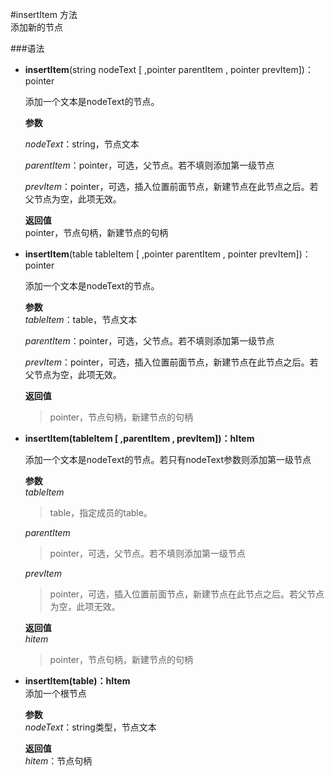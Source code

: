 #insertItem 方法  
   添加新的节点
   
###语法
* **insertItem**(string nodeText [ ,pointer parentItem , pointer prevItem])：pointer

    添加一个文本是nodeText的节点。
 
	**参数**  
	
	_nodeText_：string，节点文本  
	
	_parentItem_：pointer，可选，父节点。若不填则添加第一级节点  
	
	_prevItem_：pointer，可选，插入位置前面节点，新建节点在此节点之后。若父节点为空，此项无效。   

	**返回值**  
	pointer，节点句柄，新建节点的句柄


* **insertItem**(table tableItem [ ,pointer parentItem , pointer prevItem])：pointer

    添加一个文本是nodeText的节点。
 
	**参数**  
	_tableItem_：table，节点文本  
	
	_parentItem_：pointer，可选，父节点。若不填则添加第一级节点  
	
	_prevItem_：pointer，可选，插入位置前面节点，新建节点在此节点之后。若父节点为空，此项无效。   

	**返回值**  
	>pointer，节点句柄，新建节点的句柄

* **insertItem(tableItem [ ,parentItem , prevItem])：hItem**

	 添加一个文本是nodeText的节点。若只有nodeText参数则添加第一级节点
 
	**参数**  
	_tableItem_
	>table，指定成员的table。  
	
	_parentItem_
	>pointer，可选，父节点。若不填则添加第一级节点  
	
	_prevItem_
	>pointer，可选，插入位置前面节点，新建节点在此节点之后。若父节点为空，此项无效。   

	**返回值**  
	_hitem_
	>pointer，节点句柄，新建节点的句柄
* **insertItem(table)：hItem**  
 添加一个根节点  
 
	**参数**  
	_nodeText_：string类型，节点文本  
	
	**返回值**  
	_hitem_：节点句柄



